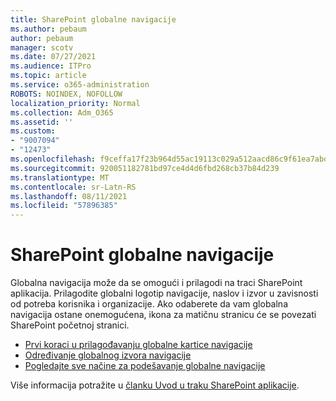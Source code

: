 ```yaml
---
title: SharePoint globalne navigacije
ms.author: pebaum
author: pebaum
manager: scotv
ms.date: 07/27/2021
ms.audience: ITPro
ms.topic: article
ms.service: o365-administration
ROBOTS: NOINDEX, NOFOLLOW
localization_priority: Normal
ms.collection: Adm_O365
ms.assetid: ''
ms.custom:
- "9007094"
- "12473"
ms.openlocfilehash: f9ceffa17f23b964d55ac19113c029a512aacd86c9f61ea7abd8db1a7c81381f
ms.sourcegitcommit: 920051182781bd97ce4d4d6fbd268cb37b84d239
ms.translationtype: MT
ms.contentlocale: sr-Latn-RS
ms.lasthandoff: 08/11/2021
ms.locfileid: "57896385"
---
```

# <a name="sharepoint-global-navigation"></a>SharePoint globalne navigacije

Globalna navigacija može da se omogući i prilagodi na traci SharePoint aplikacija. Prilagodite globalni logotip navigacije, naslov i izvor u zavisnosti od potreba korisnika i organizacije. Ako odaberete da vam globalna navigacija ostane onemogućena, ikona za matičnu stranicu će se povezati SharePoint početnoj stranici.

- [Prvi koraci u prilagođavanju globalne kartice navigacije](https://docs.microsoft.com/SharePoint/sharepoint-app-bar?WT.mc_id=365AdminCSH_SupportCentral#get-started-customizing-the-global-navigation-tab)
- [Određivanje globalnog izvora navigacije](https://docs.microsoft.com/SharePoint/sharepoint-app-bar?WT.mc_id=365AdminCSH_SupportCentral#determine-the-global-navigation-source-depending-on-your-home-sites-configuration)
- [Pogledajte sve načine za podešavanje globalne navigacije](https://docs.microsoft.com/SharePoint/sharepoint-app-bar?WT.mc_id=365AdminCSH_SupportCentral#see-all-the-different-ways-you-can-set-up-global-navigation)

Više informacija potražite u [članku Uvod u traku SharePoint aplikacije](https://docs.microsoft.com/sharepoint/sharepoint-app-bar). 

